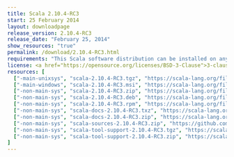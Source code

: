 ```yaml
---
title: Scala 2.10.4-RC3
start: 25 February 2014
layout: downloadpage
release_version: 2.10.4-RC3
release_date: "February 25, 2014"
show_resources: "true"
permalink: /download/2.10.4-RC3.html
requirements: "This Scala software distribution can be installed on any Unix-like or Windows system. It requires the Java runtime version 1.6 or later, which can be downloaded <a href='https://www.java.com/'>here</a>."
license: <a href="https://opensource.org/licenses/BSD-3-Clause">3-clause BSD license</a>
resources: [
  ["-main-unixsys", "scala-2.10.4-RC3.tgz", "https://scala-lang.org/files/archive/scala-2.10.4-RC3.tgz", "Mac OS X, Unix, Cygwin", "28.55M"],
  ["-main-windows", "scala-2.10.4-RC3.msi", "https://scala-lang.org/files/archive/scala-2.10.4-RC3.msi", "Windows (msi installer)", "60.00M"],
  ["-non-main-sys", "scala-2.10.4-RC3.zip", "https://scala-lang.org/files/archive/scala-2.10.4-RC3.zip", "Windows", "28.60M"],
  ["-non-main-sys", "scala-2.10.4-RC3.deb", "https://scala-lang.org/files/archive/scala-2.10.4-RC3.deb", "Debian", "24.83M"],
  ["-non-main-sys", "scala-2.10.4-RC3.rpm", "https://scala-lang.org/files/archive/scala-2.10.4-RC3.rpm", "RPM package", "24.83M"],
  ["-non-main-sys", "scala-docs-2.10.4-RC3.txz", "https://scala-lang.org/files/archive/scala-docs-2.10.4-RC3.txz", "API docs", "3.65M"],
  ["-non-main-sys", "scala-docs-2.10.4-RC3.zip", "https://scala-lang.org/files/archive/scala-docs-2.10.4-RC3.zip", "API docs", "32.50M"],
  ["-non-main-sys", "scala-sources-2.10.4-RC3.zip", "https://github.com/scala/scala/archive/v2.10.4-RC3.tar.gz", "sources", ""],
  ["-non-main-sys", "scala-tool-support-2.10.4-RC3.tgz", "https://scala-lang.org/files/archive/scala-tool-support-2.10.4-RC3.tgz", "Scala Tool Support (tgz)", "25K"],
  ["-non-main-sys", "scala-tool-support-2.10.4-RC3.zip", "https://scala-lang.org/files/archive/scala-tool-support-2.10.4-RC3.zip", "Scala Tool Support (zip)", "46K"]
]
---
```

